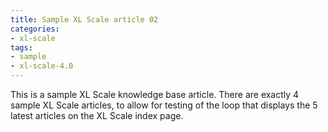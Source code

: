 ```yaml
---
title: Sample XL Scale article 02
categories:
- xl-scale
tags:
- sample
- xl-scale-4.0
---
```


This is a sample XL Scale knowledge base article. There are exactly 4 sample XL Scale articles, to allow for testing of the loop that displays the 5 latest articles on the XL Scale index page.
